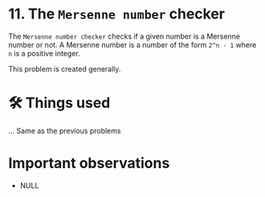 # 11. The `Mersenne number` checker
The `Mersenne number checker` checks if a given number is a Mersenne number or not. A Mersenne number is a number of the form `2^n - 1` where `n` is a positive integer.

This problem is created generally.

# 🛠 Things used
... Same as the previous problems


# Important observations
- NULL

